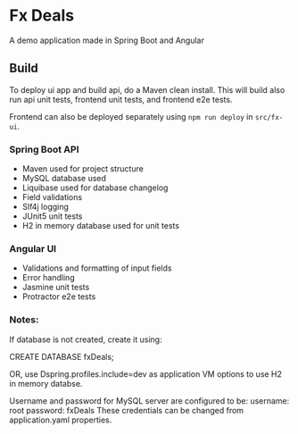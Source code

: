 # Fx Deals

A demo application made in Spring Boot and Angular

## Build
To deploy ui app and build api, do a Maven clean install. This will build also run api unit tests, frontend unit tests, and frontend e2e tests.

Frontend can also be deployed separately using `npm run deploy` in `src/fx-ui`.

### Spring Boot API
- Maven used for project structure
- MySQL database used
- Liquibase used for database changelog
- Field validations
- Slf4j logging
- JUnit5 unit tests
- H2 in memory database used for unit tests

### Angular UI
- Validations and formatting of input fields
- Error handling
- Jasmine unit tests
- Protractor e2e tests

### Notes:

If database is not created, create it using:

CREATE DATABASE fxDeals;

OR, use Dspring.profiles.include=dev as application VM options to use H2 in memory databse.

Username and password for MySQL server are configured to be:
username: root
password: fxDeals
These credentials can be changed from application.yaml properties.


